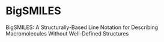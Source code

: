 # BigSMILES
BigSMILES: A Structurally-Based Line Notation for Describing Macromolecules Without Well-Defined Structures
